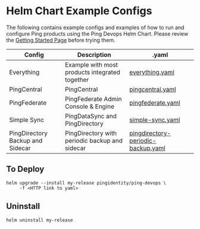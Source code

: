 # Helm Chart Example Configs

The following contains example configs and examples of how to run and configure Ping products
using the Ping Devops Helm Chart. Please review the [Getting Started Page](../getting-started) before trying them.

| Config                           | Description                                          | .yaml                                                                                         |
| -----------------------------    | ----------------------------------------------       | ------------------------------------------------------------------------                      |
| Everything                       | Example with most products integrated together       | [everything.yaml](everything.yaml)                                                            |
| PingCentral                      | PingCentral                                          | [pingcentral.yaml](pingcentral.yaml)                                                          |
| PingFederate                     | PingFederate Admin Console & Engine                  | [pingfederate.yaml](pingfederate.yaml)                                                        |
| Simple Sync                      | PingDataSync and PingDirectory                       | [simple-sync.yaml](simple-sync.yaml)                                                          |
| PingDirectory Backup and Sidecar | PingDirectory with periodic backup and sidecar       | [pingdirectory-periodic-backup.yaml](pingdirectory-backup/pingdirectory-periodic-backup.yaml) |

## To Deploy

```shell
helm upgrade --install my-release pingidentity/ping-devops \
     -f <HTTP link to yaml>
```

## Uninstall

```shell
helm uninstall my-release
```
